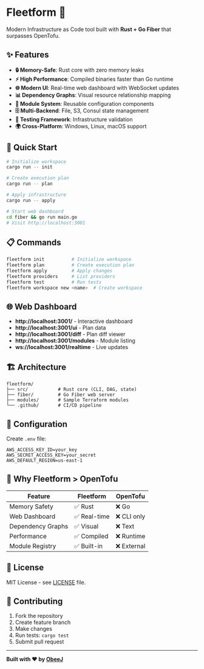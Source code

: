 # Fleetform 🚀

Modern Infrastructure as Code tool built with **Rust + Go Fiber** that surpasses OpenTofu.

## ✨ Features

- **🔒 Memory-Safe**: Rust core with zero memory leaks
- **⚡ High Performance**: Compiled binaries faster than Go runtime
- **🌐 Modern UI**: Real-time web dashboard with WebSocket updates
- **📊 Dependency Graphs**: Visual resource relationship mapping
- **🔧 Module System**: Reusable configuration components
- **🗄️ Multi-Backend**: File, S3, Consul state management
- **🧪 Testing Framework**: Infrastructure validation
- **🌍 Cross-Platform**: Windows, Linux, macOS support

## 🚀 Quick Start

```bash
# Initialize workspace
cargo run -- init

# Create execution plan
cargo run -- plan

# Apply infrastructure
cargo run -- apply

# Start web dashboard
cd fiber && go run main.go
# Visit http://localhost:3001
```

## 📋 Commands

```bash
fleetform init          # Initialize workspace
fleetform plan          # Create execution plan
fleetform apply         # Apply changes
fleetform providers     # List providers
fleetform test          # Run tests
fleetform workspace new <name>  # Create workspace
```

## 🌐 Web Dashboard

- **http://localhost:3001/** - Interactive dashboard
- **http://localhost:3001/ui** - Plan data
- **http://localhost:3001/diff** - Plan diff viewer
- **http://localhost:3001/modules** - Module listing
- **ws://localhost:3001/realtime** - Live updates

## 🏗️ Architecture

```
fleetform/
├── src/           # Rust core (CLI, DAG, state)
├── fiber/         # Go Fiber web server
├── modules/       # Sample Terraform modules
└── .github/       # CI/CD pipeline
```

## 🔧 Configuration

Create `.env` file:
```
AWS_ACCESS_KEY_ID=your_key
AWS_SECRET_ACCESS_KEY=your_secret
AWS_DEFAULT_REGION=us-east-1
```

## 🎯 Why Fleetform > OpenTofu

| Feature | Fleetform | OpenTofu |
|---------|-----------|----------|
| Memory Safety | ✅ Rust | ❌ Go |
| Web Dashboard | ✅ Real-time | ❌ CLI only |
| Dependency Graphs | ✅ Visual | ❌ Text |
| Performance | ✅ Compiled | ❌ Runtime |
| Module Registry | ✅ Built-in | ❌ External |

## 📄 License

MIT License - see [LICENSE](LICENSE) file.

## 🤝 Contributing

1. Fork the repository
2. Create feature branch
3. Make changes
4. Run tests: `cargo test`
5. Submit pull request

---

**Built with ❤️ by [ObeeJ](https://github.com/ObeeJ)**